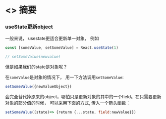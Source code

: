 # <<React Hooks In Action>> 摘要

### useState更新object 
一般来说， usestate更适合更新单一对象， 例如
```javascript
const [someValue, setSomeValue] = React.useState(1)

// setSomeValue(newvalue)
```

但是如果我们的state是对象呢？

在`someValue`是对象的情况下， 用一下方法调用`setSomeValue`:

```javascript
setSomeValue({newValueObject})
```

会完全替代掉原来的object，哪怕只是更新对象的其中的一个field。在只需要更新对象的部分值的时候， 可以采用下面的方式, 传入一个箭头函数：

```javascript
setSomeValue((state)=> {returm {...state, field:newValue}})
```
